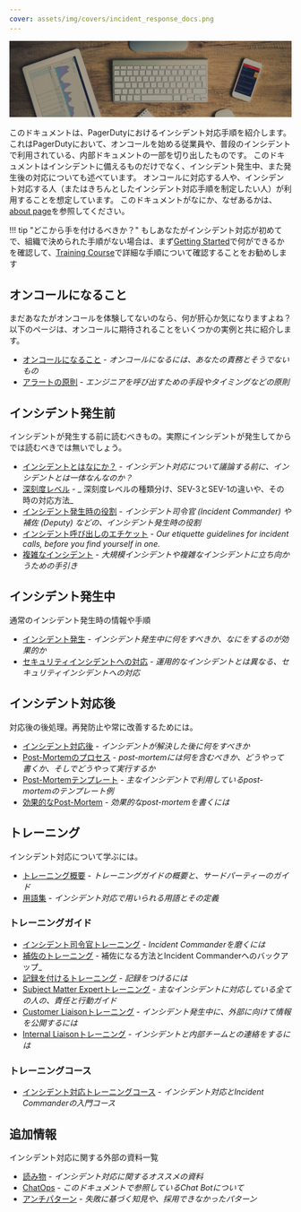 ```yaml
---
cover: assets/img/covers/incident_response_docs.png
---
```

![Incident Response at PagerDuty (PagerDutyにおけるインシデント対応)](./assets/img/headers/pagerduty_ir.jpg)

このドキュメントは、PagerDutyにおけるインシデント対応手順を紹介します。
これはPagerDutyにおいて、オンコールを始める従業員や、普段のインシデントで利用されている、内部ドキュメントの一部を切り出したものです。
このドキュメントはインシデントに備えるものだけでなく、インシデント発生中、また発生後の対応についても述べています。
オンコールに対応する人や、インシデント対応する人（またはきちんとしたインシデント対応手順を制定したい人）が利用することを想定しています。
このドキュメントがなにか、なぜあるかは、[about page](about.md)を参照してください。

!!! tip "どこから手を付けるべきか？"
    もしあなたがインシデント対応が初めてで、組織で決められた手順がない場合は、まず[Getting Started](/getting_started.md)で何ができるかを確認して、[Training Course](training/courses/incident_response.md)で詳細な手順について確認することをお勧めします

## オンコールになること

まだあなたがオンコールを体験してないのなら、何が肝心か気になりますよね？
以下のページは、オンコールに期待されることをいくつかの実例と共に紹介します。

* [オンコールになること](oncall/being_oncall.md) - _オンコールになるには、あなたの責務とそうでないもの_
* [アラートの原則](oncall/alerting_principles.md) - _エンジニアを呼び出すための手段やタイミングなどの原則_

## インシデント発生前

インシデントが発生する前に読むべきもの。実際にインシデントが発生してからでは読むべきでは無いでしょう。

* [インシデントとはなにか？](before/what_is_an_incident.md) - _インシデント対応について議論する前に、インシデントとは一体なんなのか？_
* [深刻度レベル](before/severity_levels.md) - _ 深刻度レベルの種類分け、SEV-3とSEV-1の違いや、その時の対応方法_
* [インシデント発生時の役割](before/different_roles.md) - _インシデント司令官 (Incident Commander) や補佐 (Deputy) などの、インシデント発生時の役割_
* [インシデント呼び出しのエチケット](before/call_etiquette.md) - _Our etiquette guidelines for incident calls, before you find yourself in one._
* [複雑なインシデント](before/complex_incidents.md) - _大規模インシデントや複雑なインシデントに立ち向かうための手引き_

## インシデント発生中

通常のインシデント発生時の情報や手順

* [インシデント発生](during/during_an_incident.md) - _インシデント発生中に何をすべきか、なにをするのが効果的か_
* [セキュリティインシデントへの対応](during/security_incident_response.md) - _運用的なインシデントとは異なる、セキュリティインシデントへの対応_

## インシデント対応後

対応後の後処理。再発防止や常に改善するためには。

* [インシデント対応後](after/after_an_incident.md) - _インシデントが解決した後に何をすべきか_
* [Post-Mortemのプロセス](after/post_mortem_process.md) - _post-mortemには何を含むべきか、どうやって書くか、そしでどうやって実行するか_
* [Post-Mortemテンプレート](after/post_mortem_template.md) - _主なインシデントで利用しているpost-mortemのテンプレート例_
* [効果的なPost-Mortem](after/effective_post_mortems.md) - _効果的なpost-mortemを書くには_

## トレーニング

インシデント対応について学ぶには。

* [トレーニング概要](training/overview.md) - _トレーニングガイドの概要と、サードパーティーのガイド_
* [用語集](training/glossary.md) - _インシデント対応で用いられる用語とその定義_

### トレーニングガイド

* [インシデント司令官トレーニング](training/incident_commander.md) - _Incident Commanderを磨くには_
* [補佐のトレーニング](training/deputy.md) - 補佐になる方法とIncident Commanderへのバックアップ_
* [記録を付けるトレーニング](training/scribe.md) - _記録をつけるには_
* [Subject Matter Expertトレーニング](training/subject_matter_expert.md) - _主なインシデントに対応している全ての人の、責任と行動ガイド_
* [Customer Liaisonトレーニング](training/customer_liaison.md) - _インシデント発生中に、外部に向けて情報を公開するには_
* [Internal Liaisonトレーニング](training/internal_liaison.md) - _インシデントと内部チームとの連絡をするには_

### トレーニングコース

* [インシデント対応トレーニングコース](training/courses/incident_response.md) - _インシデント対応とIncident Commanderの入門コース_

## 追加情報

インシデント対応に関する外部の資料一覧


* [読み物](resources/reading.md) - _インシデント対応に関するオススメの資料_
* [ChatOps](resources/chatops.md) - _このドキュメントで参照しているChat Botについて_
* [アンチパターン](resources/anti_patterns.md) - _失敗に基づく知見や、採用できなかったパターン_
